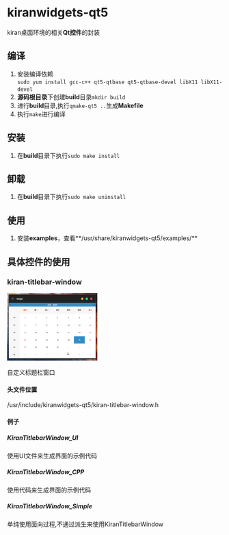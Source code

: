 # kiranwidgets-qt5

kiran桌面环境的相关**Qt控件**的封装

## 编译

1.  安装编译依赖  
   `sudo yum install gcc-c++ qt5-qtbase qt5-qtbase-devel libX11 libX11-devel`
2. **源码根目录**下创建**build**目录`mkdir build`
3. 进行**build**目录,执行`qmake-qt5 ..`生成**Makefile**
4. 执行`make`进行编译

## 安装

1. 在**build**目录下执行`sudo make install`

## 卸载

1. 在**build**目录下执行`sudo make uninstall`

## 使用

1. 安装**examples**，查看**/usr/share/kiranwidgets-qt5/examples/**


## 具体控件的使用

### kiran-titlebar-window

<img src="preview-images/kiran-titlebar-window.png" alt="kiran-titlebar-window" style="zoom:33%;" />

自定义标题栏窗口

#### 头文件位置

/usr/include/kiranwidgets-qt5/kiran-titlebar-window.h

#### 例子

##### KiranTitlebarWindow_UI

使用UI文件来生成界面的示例代码

##### KiranTitlebarWindow_CPP

使用代码来生成界面的示例代码

##### KiranTitlebarWindow_Simple

单纯使用面向过程,不通过派生来使用KiranTitlebarWindow
